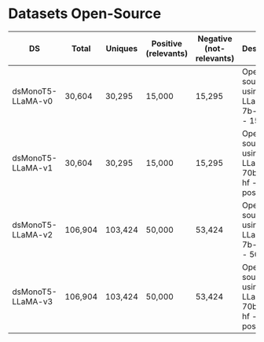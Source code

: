 # Datasets Open-Source

| DS               | Total             | Uniques           | Positive (relevants) | Negative (not-relevants) | Description                                        |
| ---------------- | ----------------- | ----------------- | -------------------- | ------------------------ | -------------------------------------------------- |
| dsMonoT5-LLaMA-v0 |            30,604 |            30,295 |            15,000    |            15,295        | Open source  using : LLaMA-2-7b-chat-hf - 15k pos  |
| dsMonoT5-LLaMA-v1 |            30,604 |            30,295 |            15,000    |            15,295        | Open source  using : LLaMA-2-70b-chat-hf - 15k pos |
| dsMonoT5-LLaMA-v2 |          106,904  |          103,424  |            50,000    |            53,424        | Open source  using : LLaMA-2-7b-chat-hf - 50k pos  |
| dsMonoT5-LLaMA-v3 |          106,904  |          103,424  |            50,000    |            53,424        | Open source  using : LLaMA-2-70b-chat-hf - 50k pos |
